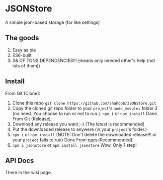 # JSONStore
 A simple json-based storage (for like settings)

 ## The goods
 1. Easy as pie
 2. ES6-built
 3. 0& OF TONS DEPENDENCIES!!! (means only needed other's help (not lots of them))

 ## Install
 From Git (Clone):
 1. Clone this repo `git clone https://github.com/shahoob/JSONStore.git`
 2. Copy the cloned git repo folder to your `project`'s `node_modules` folder
 3 (no need. You choose to run or not to run.). `npm i` or `npm install`
 Done.
 From Git (Release):
 1. Download any release you want ;-) (The latest is recommended)
 2. Put the downloaded release to anywere (in your `project`'s folder.)
 3. `npm i` or `npm install` (NOTE: Don't delete the downloaded release!!! or your `project` fails to run)
 Done
 From [npm](https://npmjs.com) (Recommended):
 1. `npm i jsonstore` or `npm install jsonstore`
 Wow. Only 1 step!

 ## API Docs
 There in the wiki page.
